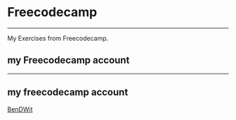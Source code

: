 # Freecodecamp

***

My Exercises from Freecodecamp.

## my Freecodecamp account

-----

## my freecodecamp account

[BenDWit](https://www.freecodecamp.org/bendwit)
